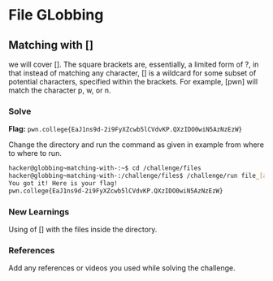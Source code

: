 # File GLobbing

## Matching with []
we will cover []. The square brackets are, essentially, a limited form of ?, in that instead of matching any character,
[] is a wildcard for some subset of potential characters, specified within the brackets.
For example, [pwn] will match the character p, w, or n.

### Solve
**Flag:** `pwn.college{EaJ1ns9d-2i9FyXZcwb5lCVdvKP.QXzIDO0wiN5AzNzEzW}`

Change the directory and run the command as given in example from where to where to run. 

```bash
hacker@globbing~matching-with-:~$ cd /challenge/files
hacker@globbing~matching-with-:/challenge/files$ /challenge/run file_[absh]
You got it! Here is your flag!
pwn.college{EaJ1ns9d-2i9FyXZcwb5lCVdvKP.QXzIDO0wiN5AzNzEzW}
```

### New Learnings
Using of [] with the files inside the directory.

### References 
Add any references or videos you used while solving the challenge.
